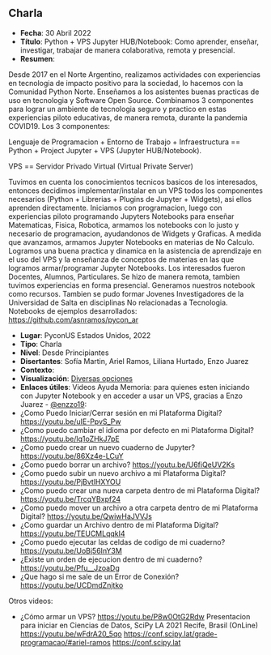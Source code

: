 ## Charla
* **Fecha**: 30 Abril 2022
* **Título**: Python + VPS Jupyter HUB/Notebook: Como aprender, enseñar, investigar, trabajar de manera colaborativa, remota y presencial.
* **Resumen**: 

Desde 2017 en el Norte Argentino, realizamos actividades con experiencias en tecnologia de impacto positivo para la sociedad, lo hacemos con la Comunidad Python Norte. Enseñamos a los asistentes buenas practicas de uso en tecnologia y Software Open Source.
Combinamos 3 componentes para lograr un ambiente de tecnologia seguro y practico en estas experiencias piloto educativas, de manera remota, durante la pandemia COVID19.
Los 3 componentes:

Lenguaje de Programacion + Entorno de Trabajo + Infraestructura == Python + Project Jupyter + VPS (Jupyter HUB/Notebook).

VPS == Servidor Privado Virtual (Virtual Private Server)

Tuvimos en cuenta los conocimientos tecnicos basicos de los interesados, entonces decidimos implementar/instalar en un VPS todos los componentes necesarios (Python + Librerias + Plugins de Jupyter + Widgets), asi ellos aprenden directamente.
Iniciamos con programacion, luego con experiencias piloto programando Jupyters Notebooks para enseñar Matematicas, Fisica, Robotica, armamos los notebooks con lo justo y necesario de programacion, ayudandonos de Widgets y Graficas.
A medida que avanzamos, armamos Jupyter Notebooks en materias de No Calculo.
Logramos una buena practica y dinamica en la asistencia de aprendizaje en el uso del VPS y la enseñanza de conceptos de materias en las que logramos armar/programar Jupyter Notebooks.
Los interesados fueron Docentes, Alumnos, Particulares.
Se hizo de manera remota, tambien tuvimos experiencias en forma presencial.
Generamos nuestros notebook como recursos.
Tambien se pudo formar Jovenes Investigadores de la Universidad de Salta en disciplinas No relacionadas a Tecnologia.
Notebooks de ejemplos desarrollados: https://github.com/asnramos/pycon_ar

* **Lugar**: PyconUS Estados Unidos, 2022
* **Tipo**: Charla
* **Nivel**: Desde Principiantes
* **Disertantes**: Sofía Martin, Ariel Ramos, Liliana Hurtado, Enzo Juarez
* **Contexto**: 
* **Visualización**: [Diversas opciones](https://github.com/entrerrianas/pyconus2022)
* **Enlaces útiles**:
Videos Ayuda Memoria: para quienes esten iniciando con Jupyter Notebook y en acceder a usar un VPS, 
gracias a Enzo Juarez - [@enzzo19](https://github.com/enzzo19/):
* ¿Como Puedo Iniciar/Cerrar sesión en mi Plataforma Digital? https://youtu.be/uIE-PpvS_Pw
* ¿Como puedo cambiar el idioma por defecto en mi Plataforma Digital? https://youtu.be/lq1oZHkJ7pE
* ¿Como puedo crear un nuevo cuaderno de Jupyter? https://youtu.be/86Xz4e-LCuY
* ¿Como puedo borrar un archivo? https://youtu.be/U6fiQeUV2Ks
* ¿Como puedo subir un nuevo archivo a mi Plataforma Digital? https://youtu.be/PjBvtlHXYOU
* ¿Como puedo crear una nueva carpeta dentro de mi Plataforma Digital? https://youtu.be/TrcqYBxpf24
* ¿Como puedo mover un archivo a otra carpeta dentro de mi Plataforma Digital? https://youtu.be/QwiwHaJVVJs
* ¿Como guardar un Archivo dentro de mi Plataforma Digital? https://youtu.be/TEUCMLqqkI4
* ¿Como puedo ejecutar las celdas de codigo de mi cuaderno? https://youtu.be/UoBj56InY3M
* ¿Existe un orden de ejecucion dentro de mi cuaderno? https://youtu.be/Pfu__JzoaDg
* ¿Que hago si me sale de un Error de Conexión?  https://youtu.be/UCDmdZnjtko

Otros videos:
* ¿Cómo armar un VPS? https://youtu.be/P8w0OtG2Rdw
Presentacion para iniciar en Ciencias de Datos, SciPy LA 2021 Recife, Brasil (OnLine)
https://youtu.be/wFdrA20_5qo
https://conf.scipy.lat/grade-programacao/#ariel-ramos
https://conf.scipy.lat
